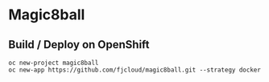 # Magic8ball

## Build / Deploy on OpenShift

```shell
oc new-project magic8ball
oc new-app https://github.com/fjcloud/magic8ball.git --strategy docker
```
